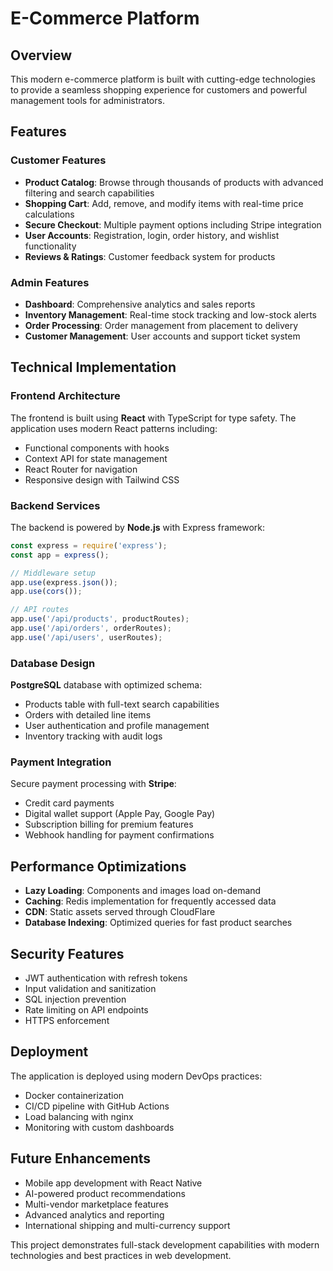 
# E-Commerce Platform

## Overview

This modern e-commerce platform is built with cutting-edge technologies to provide a seamless shopping experience for customers and powerful management tools for administrators.

## Features

### Customer Features
- **Product Catalog**: Browse through thousands of products with advanced filtering and search capabilities
- **Shopping Cart**: Add, remove, and modify items with real-time price calculations
- **Secure Checkout**: Multiple payment options including Stripe integration
- **User Accounts**: Registration, login, order history, and wishlist functionality
- **Reviews & Ratings**: Customer feedback system for products

### Admin Features
- **Dashboard**: Comprehensive analytics and sales reports
- **Inventory Management**: Real-time stock tracking and low-stock alerts
- **Order Processing**: Order management from placement to delivery
- **Customer Management**: User accounts and support ticket system

## Technical Implementation

### Frontend Architecture
The frontend is built using **React** with TypeScript for type safety. The application uses modern React patterns including:
- Functional components with hooks
- Context API for state management
- React Router for navigation
- Responsive design with Tailwind CSS

### Backend Services
The backend is powered by **Node.js** with Express framework:
```javascript
const express = require('express');
const app = express();

// Middleware setup
app.use(express.json());
app.use(cors());

// API routes
app.use('/api/products', productRoutes);
app.use('/api/orders', orderRoutes);
app.use('/api/users', userRoutes);
```

### Database Design
**PostgreSQL** database with optimized schema:
- Products table with full-text search capabilities
- Orders with detailed line items
- User authentication and profile management
- Inventory tracking with audit logs

### Payment Integration
Secure payment processing with **Stripe**:
- Credit card payments
- Digital wallet support (Apple Pay, Google Pay)
- Subscription billing for premium features
- Webhook handling for payment confirmations

## Performance Optimizations

- **Lazy Loading**: Components and images load on-demand
- **Caching**: Redis implementation for frequently accessed data
- **CDN**: Static assets served through CloudFlare
- **Database Indexing**: Optimized queries for fast product searches

## Security Features

- JWT authentication with refresh tokens
- Input validation and sanitization
- SQL injection prevention
- Rate limiting on API endpoints
- HTTPS enforcement

## Deployment

The application is deployed using modern DevOps practices:
- Docker containerization
- CI/CD pipeline with GitHub Actions
- Load balancing with nginx
- Monitoring with custom dashboards

## Future Enhancements

- Mobile app development with React Native
- AI-powered product recommendations
- Multi-vendor marketplace features
- Advanced analytics and reporting
- International shipping and multi-currency support

This project demonstrates full-stack development capabilities with modern technologies and best practices in web development.
